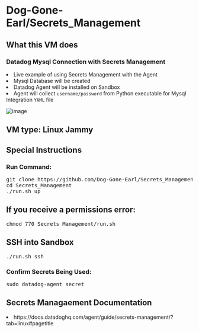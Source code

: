 # Dog-Gone-Earl/Secrets_Management

## What this VM does
### Datadog Mysql Connection with Secrets Management

<li>Live example of using Secrets Management with the Agent</li>
<li>Mysql Database will be created</li>
<li>Datadog Agent will be installed on Sandbox</li>
<li>Agent will collect <code>username/password</code> from Python executable for Mysql Integration <code>YAML</code> file</li>

![image](https://github.com/Dog-Gone-Earl/Secrets_Management/assets/107069502/b6c0f7c6-d909-43cb-82db-fd1ef7dcf35e)


<pic of Mysql yaml config>
  
<Show datadog-agent secret command output>
  
<show Agent status showing config>
  
## VM type: Linux Jammy

## Special Instructions

### Run Command:
<pre>
git clone https://github.com/Dog-Gone-Earl/Secrets_Management.git 
cd Secrets_Management
./run.sh up
</pre>
  
## If you receive a permissions error:
<pre>chmod 770 Secrets_Management/run.sh</pre>

## SSH into Sandbox
<pre>./run.sh ssh</pre>
  
### Confirm Secrets Being Used:
<pre>
sudo datadog-agent secret</pre>

## Secrets Managaement Documentation
  <li><link>https://docs.datadoghq.com/agent/guide/secrets-management/?tab=linux#pagetitle</link></li>
